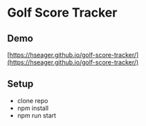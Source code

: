# Golf Score Tracker

## Demo

[https://hseager.github.io/golf-score-tracker/](https://hseager.github.io/golf-score-tracker/)

## Setup

- clone repo
- npm install
- npm run start
